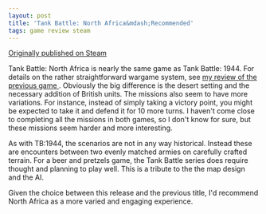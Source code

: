 ```yaml
---
layout: post
title: 'Tank Battle: North Africa&mdash;Recommended'
tags: game review steam
---
```


[Originally published on Steam](https://steamcommunity.com/id/jlericson/recommended/465750/)


 Tank Battle: North Africa is nearly the same game as Tank Battle: 1944. For details on the rather straightforward wargame system, see
 <a class="bb_link" href="https://steamcommunity.com/id/jlericson/recommended/396320" target="_blank" rel="noreferrer">
  my review of the previous game
 </a>
 . Obviously the big difference is the desert setting and the necessary addition of British units. The missions also seem to have more variations. For instance, instead of simply taking a victory point, you might be expected to take it and defend it for 10 more turns. I haven't come close to completing all the missions in both games, so I don't know for sure, but these missions seem harder and more interesting.
 

 

 As with TB:1944, the scenarios are not in any way historical. Instead these are encounters between two evenly matched armies on carefully crafted terrain. For a beer and pretzels game, the Tank Battle series does require thought and planning to play well. This is a tribute to the the map design and the AI.
 

 

 Given the choice between this release and the previous title, I'd recommend North Africa as a more varied and engaging experience.
